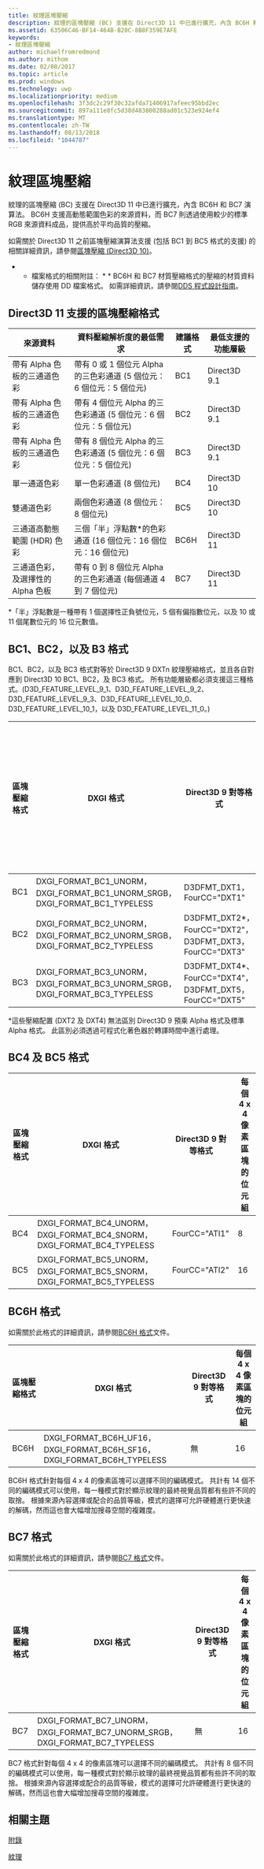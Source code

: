 ```yaml
---
title: 紋理區塊壓縮
description: 紋理的區塊壓縮 (BC) 支援在 Direct3D 11 中已進行擴充，內含 BC6H 和 BC7 演算法。
ms.assetid: 63506C46-BF14-464B-B20C-8B8F359E7AFE
keywords:
- 紋理區塊壓縮
author: michaelfromredmond
ms.author: mithom
ms.date: 02/08/2017
ms.topic: article
ms.prod: windows
ms.technology: uwp
ms.localizationpriority: medium
ms.openlocfilehash: 3f3dc2c29f30c32afda71406917afeec95bbd2ec
ms.sourcegitcommit: 897a111e8fc5d38d483800288ad01c523e924ef4
ms.translationtype: MT
ms.contentlocale: zh-TW
ms.lasthandoff: 08/13/2018
ms.locfileid: "1044787"
---
```

# <a name="texture-block-compression"></a>紋理區塊壓縮


紋理的區塊壓縮 (BC) 支援在 Direct3D 11 中已進行擴充，內含 BC6H 和 BC7 演算法。 BC6H 支援高動態範圍色彩的來源資料，而 BC7 則透過使用較少的標準 RGB 來源資料成品，提供高於平均品質的壓縮。

如需關於 Direct3D 11 之前區塊壓縮演算法支援 (包括 BC1 到 BC5 格式的支援) 的相關詳細資訊，請參閱[區塊壓縮 (Direct3D 10)](https://msdn.microsoft.com/library/windows/desktop/bb694531)。

* * 檔案格式的相關附註： * * BC6H 和 BC7 材質壓縮格式的壓縮的材質資料儲存使用 DD 檔案格式。 如需詳細資訊，請參閱[DDS 程式設計指南](https://msdn.microsoft.com/library/windows/desktop/bb943991)。

## <a name="span-idblockcompressionformatssupportedindirect3d11spanspan-idblockcompressionformatssupportedindirect3d11spanspan-idblockcompressionformatssupportedindirect3d11spanblock-compression-formats-supported-in-direct3d-11"></a><span id="Block_Compression_Formats_Supported_in_Direct3D_11"></span><span id="block_compression_formats_supported_in_direct3d_11"></span><span id="BLOCK_COMPRESSION_FORMATS_SUPPORTED_IN_DIRECT3D_11"></span>Direct3D 11 支援的區塊壓縮格式


| 來源資料                                  | 資料壓縮解析度的最低需求                              | 建議格式 | 最低支援的功能層級 |
|----------------------------------------------|---------------------------------------------------------------------------|--------------------|---------------------------------|
| 帶有 Alpha 色板的三通道色彩       | 帶有 0 或 1 個位元 Alpha 的三色彩通道 (5 個位元：6 個位元：5 個位元)  | BC1                | Direct3D 9.1                    |
| 帶有 Alpha 色板的三通道色彩       | 帶有 4 個位元 Alpha 的三色彩通道 (5 個位元：6 個位元：5 個位元)         | BC2                | Direct3D 9.1                    |
| 帶有 Alpha 色板的三通道色彩       | 帶有 8 個位元 Alpha 的三色彩通道 (5 個位元：6 個位元：5 個位元)          | BC3                | Direct3D 9.1                    |
| 單一通道色彩                            | 單一色彩通道 (8 個位元)                                                | BC4                | Direct3D 10                     |
| 雙通道色彩                            | 兩個色彩通道 (8 個位元：8 個位元)                                        | BC5                | Direct3D 10                     |
| 三通道高動態範圍 (HDR) 色彩 | 三個「半」浮點數\*的色彩通道 (16 個位元：16 個位元：16 個位元) | BC6H               | Direct3D 11                     |
| 三通道色彩，及選擇性的 Alpha 色板  | 帶有 0 到 8 個位元 Alpha 的三色彩通道 (每個通道 4 到 7 個位元)  | BC7                | Direct3D 11                     |

 

\*「半」浮點數是一種帶有 1 個選擇性正負號位元，5 個有偏指數位元，以及 10 或 11 個尾數位元的 16 位元數值。
## <a name="span-idbc1bc2andb3formatsspanspan-idbc1bc2andb3formatsspanspan-idbc1bc2andb3formatsspanbc1-bc2-and-b3-formats"></a><span id="BC1__BC2__and_B3_Formats"></span><span id="bc1__bc2__and_b3_formats"></span><span id="BC1__BC2__AND_B3_FORMATS"></span>BC1、BC2，以及 B3 格式


BC1、BC2，以及 BC3 格式對等於 Direct3D 9 DXTn 紋理壓縮格式，並且各自對應到 Direct3D 10 BC1、BC2，及 BC3 格式。 所有功能層級都必須支援這三種格式。(D3D\_FEATURE\_LEVEL\_9\_1、D3D\_FEATURE\_LEVEL\_9\_2、D3D\_FEATURE\_LEVEL\_9\_3、D3D\_FEATURE\_LEVEL\_10\_0、D3D\_FEATURE\_LEVEL\_10\_1，以及 D3D\_FEATURE\_LEVEL\_11\_0。)

| 區塊壓縮格式 | DXGI 格式                                                                           | Direct3D 9 對等格式                               | 每個 4 x 4 像素區塊的位元組 |
|--------------------------|---------------------------------------------------------------------------------------|------------------------------------------------------------|---------------------------|
| BC1                      | DXGI\_FORMAT\_BC1\_UNORM，DXGI\_FORMAT\_BC1\_UNORM\_SRGB，DXGI\_FORMAT\_BC1\_TYPELESS | D3DFMT\_DXT1，FourCC="DXT1"                                | 8                         |
| BC2                      | DXGI\_FORMAT\_BC2\_UNORM，DXGI\_FORMAT\_BC2\_UNORM\_SRGB，DXGI\_FORMAT\_BC2\_TYPELESS | D3DFMT\_DXT2\*，FourCC="DXT2"，D3DFMT\_DXT3，FourCC="DXT3" | 16                        |
| BC3                      | DXGI\_FORMAT\_BC3\_UNORM，DXGI\_FORMAT\_BC3\_UNORM\_SRGB，DXGI\_FORMAT\_BC3\_TYPELESS | D3DFMT\_DXT4\*、FourCC="DXT4"，D3DFMT\_DXT5，FourCC="DXT5" | 16                        |

 

\*這些壓縮配置 (DXT2 及 DXT4) 無法區別 Direct3D 9 預乘 Alpha 格式及標準 Alpha 格式。 此區別必須透過可程式化著色器於轉譯時間中進行處理。

## <a name="span-idbc4andbc5formatsspanspan-idbc4andbc5formatsspanspan-idbc4andbc5formatsspanbc4-and-bc5-formats"></a><span id="BC4_and_BC5_Formats"></span><span id="bc4_and_bc5_formats"></span><span id="BC4_AND_BC5_FORMATS"></span>BC4 及 BC5 格式


| 區塊壓縮格式 | DXGI 格式                                                                     | Direct3D 9 對等格式 | 每個 4 x 4 像素區塊的位元組 |
|--------------------------|---------------------------------------------------------------------------------|------------------------------|---------------------------|
| BC4                      | DXGI\_FORMAT\_BC4\_UNORM，DXGI\_FORMAT\_BC4\_SNORM，DXGI\_FORMAT\_BC4\_TYPELESS | FourCC="ATI1"                | 8                         |
| BC5                      | DXGI\_FORMAT\_BC5\_UNORM，DXGI\_FORMAT\_BC5\_SNORM，DXGI\_FORMAT\_BC5\_TYPELESS | FourCC="ATI2"                | 16                        |

 

## <a name="span-idbc6hformatspanspan-idbc6hformatspanspan-idbc6hformatspanbc6h-format"></a><span id="BC6H_Format"></span><span id="bc6h_format"></span><span id="BC6H_FORMAT"></span>BC6H 格式


如需關於此格式的詳細資訊，請參閱[BC6H 格式](https://msdn.microsoft.com/library/windows/desktop/hh308952)文件。

| 區塊壓縮格式 | DXGI 格式                                                                      | Direct3D 9 對等格式 | 每個 4 x 4 像素區塊的位元組 |
|--------------------------|----------------------------------------------------------------------------------|------------------------------|---------------------------|
| BC6H                     | DXGI\_FORMAT\_BC6H\_UF16，DXGI\_FORMAT\_BC6H\_SF16，DXGI\_FORMAT\_BC6H\_TYPELESS | 無                          | 16                        |

 

BC6H 格式針對每個 4 x 4 的像素區塊可以選擇不同的編碼模式。 共計有 14 個不同的編碼模式可以使用，每一種模式對於顯示紋理的最終視覺品質都有些許不同的取捨。 根據來源內容選擇或配合的品質等級，模式的選擇可允許硬體進行更快速的解碼，然而這也會大幅增加搜尋空間的複雜度。

## <a name="span-idbc7formatspanspan-idbc7formatspanspan-idbc7formatspanbc7-format"></a><span id="BC7_Format"></span><span id="bc7_format"></span><span id="BC7_FORMAT"></span>BC7 格式


如需關於此格式的詳細資訊，請參閱[BC7 格式](https://msdn.microsoft.com/library/windows/desktop/hh308953)文件。

| 區塊壓縮格式 | DXGI 格式                                                                           | Direct3D 9 對等格式 | 每個 4 x 4 像素區塊的位元組 |
|--------------------------|---------------------------------------------------------------------------------------|------------------------------|---------------------------|
| BC7                      | DXGI\_FORMAT\_BC7\_UNORM，DXGI\_FORMAT\_BC7\_UNORM\_SRGB，DXGI\_FORMAT\_BC7\_TYPELESS | 無                          | 16                        |

 

BC7 格式針對每個 4 x 4 的像素區塊可以選擇不同的編碼模式。 共計有 8 個不同的編碼模式可以使用，每一種模式對於顯示紋理的最終視覺品質都有些許不同的取捨。 根據來源內容選擇或配合的品質等級，模式的選擇可允許硬體進行更快速的解碼，然而這也會大幅增加搜尋空間的複雜度。

## <a name="span-idrelated-topicsspanrelated-topics"></a><span id="related-topics"></span>相關主題


[附錄](appendix.md)

[紋理](https://msdn.microsoft.com/library/windows/desktop/ff476902)

 

 




